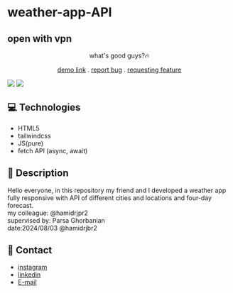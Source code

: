 # weather-app-API
## open with vpn
<p align="center"> what's good guys?🔥</p>
<p align="center">
<a href="https://mehdi-zaree.github.io/weather-app-API">demo link</a> .
<a href="https://github.com/Mehdi-Zaree/weather-app-API/issues">report bug</a> .
<a href="https://github.com/Mehdi-Zaree/weather-app-API/issues">requesting feature</a></p>
<img src="https://github.com/user-attachments/assets/bfcf3add-628c-4bdf-a4b6-e31e16dc9c57"></img>
<img src="https://github.com/user-attachments/assets/0487d1a6-1eee-4d60-8101-865bb9a39ecc"></img>
</p>

## :computer: Technologies 
- HTML5
- tailwindcss
- JS(pure)
- fetch API (async, await)
## :page_facing_up: Description
Hello everyone, in this repository my friend and I developed a weather app fully responsive with API of different cities and locations and four-day forecast.</br>
my colleague: @hamidrjpr2</br>
supervised by: Parsa Ghorbanian</br>
date:2024/08/03
@hamidrjbr2
## :iphone: Contact
- [instagram](https://instagram.com/mehdi_zarei-web)
- [linkedin](https://linkedin.com/in/mehdi-zri)
- [E-mail](mahdizarei22019@gmail.com)

 
